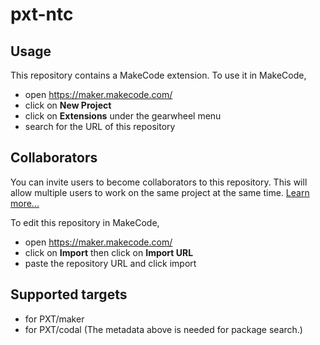 # pxt-ntc



## Usage

This repository contains a MakeCode extension. To use it in MakeCode,

* open https://maker.makecode.com/
* click on **New Project**
* click on **Extensions** under the gearwheel menu
* search for the URL of this repository

## Collaborators

You can invite users to become collaborators to this repository. This will allow multiple users to work on the same project at the same time.
[Learn more...](https://help.github.com/en/articles/inviting-collaborators-to-a-personal-repository)

To edit this repository in MakeCode,

* open https://maker.makecode.com/
* click on **Import** then click on **Import URL**
* paste the repository URL and click import

## Supported targets

* for PXT/maker
* for PXT/codal
(The metadata above is needed for package search.)


